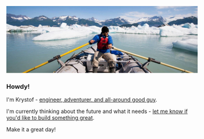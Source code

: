 ![Krystof on an Adventure!](https://raw.githubusercontent.com/krystofl/krystofl/master/banner.jpg)

### Howdy!

I'm Krystof -
[engineer, adventurer, and all-around good guy](https://krystof.litomisky.com/about/).

I'm currently thinking about the future and what it needs -
[let me know if you'd like to build something great](https://krystof.litomisky.com/contact/).

Make it a great day!
